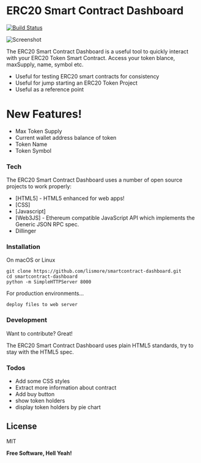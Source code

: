 # ERC20 Smart Contract Dashboard

[![Build Status](https://travis-ci.org/joemccann/dillinger.svg?branch=master)](https://travis-ci.org/joemccann/dillinger)

![Screenshot](https://i.imgur.com/oXZzQJu.png)

The ERC20 Smart Contract Dashboard is a useful tool to quickly interact with your ERC20 Token Smart Contract.  Access your token blance, maxSupply, name, symbol etc.

  - Useful for testing ERC20 smart contracts for consistency
  - Useful for jump starting an ERC20 Token Project
  - Useful as a reference point

# New Features!

  - Max Token Supply
  - Current wallet address balance of token
  - Token Name
  - Token Symbol

### Tech

The ERC20 Smart Contract Dashboard uses a number of open source projects to work properly:

* [HTML5] - HTML5 enhanced for web apps!
* [CSS] 
* [Javascript] 
* [Web3JS] - Ethereum compatible JavaScript API which implements the Generic JSON RPC spec.
* Dillinger

### Installation

On macOS or Linux

    git clone https://github.com/lismore/smartcontract-dashboard.git
    cd smartcontract-dashboard
    python -m SimpleHTTPServer 8000

For production environments...

    deploy files to web server

### Development

Want to contribute? Great!

The ERC20 Smart Contract Dashboard uses plain HTML5 standards, try to stay with the HTML5 spec.

### Todos

 - Add some CSS styles
 - Extract more information about contract
 - Add buy button 
 - show token holders
 - display token holders by pie chart

License
----

MIT


**Free Software, Hell Yeah!**

